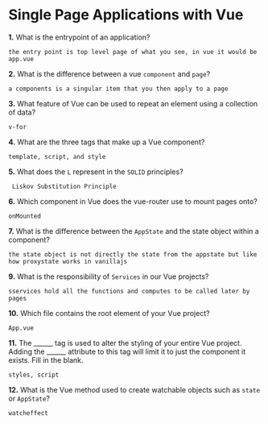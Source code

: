 # Single Page Applications with Vue

**1.** What is the entrypoint of an application?
<!-- enter you answer in the space below -->
```
the entry point is top level page of what you see, in vue it would be app.vue
```
**2.** What is the difference between a vue `component` and `page`?
<!-- enter you answer in the space below -->
```
a components is a singular item that you then apply to a page
```
**3.** What feature of Vue can be used to repeat an element using a collection of data?
<!-- enter you answer in the space below -->
```
v-for
```
**4.** What are the three tags that make up a Vue component?
<!-- enter you answer in the space below -->
```
template, script, and style
```
**5.** What does the `L` represent in the `SOLID` principles?
<!-- enter you answer in the space below -->
```
 Liskov Substitution Principle
```
**6.** Which component in Vue does the vue-router use to mount pages onto?
<!-- enter you answer in the space below -->
```
onMounted
```
**7.** What is the difference between the `AppState` and the state object within a component?
<!-- enter you answer in the space below -->
```
the state object is not directly the state from the appstate but like how proxystate works in vanillajs
```
**9.** What is the responsibility of `Services` in our Vue projects?
<!-- enter you answer in the space below -->
```
sservices hold all the functions and computes to be called later by pages
```
**10.** Which file contains the root element of your Vue project?
<!-- enter you answer in the space below -->
```
App.vue
```
**11.** The ______ tag is used to alter the styling of your entire Vue project.  Adding the ______ attribute to this tag will limit it to just the component it exists.  Fill in the blank.
<!-- enter you answer in the space below -->
```
styles, script
```
**12.** What is the Vue method used to create watchable objects such as `state` or `AppState`?
<!-- enter you answer in the space below -->
```
watcheffect
```